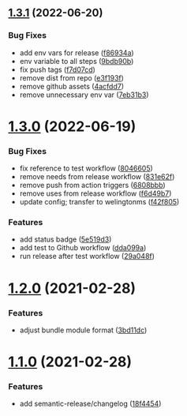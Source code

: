 ## [1.3.1](https://github.com/welingtonms/logical/compare/v1.3.0...v1.3.1) (2022-06-20)


### Bug Fixes

* add env vars for release ([f86934a](https://github.com/welingtonms/logical/commit/f86934a8bdfd581790dec7500d6f8b82601a365d))
* env variable to all steps ([9bdb90b](https://github.com/welingtonms/logical/commit/9bdb90b99b909256f2ea57f487fea15d0e7143c1))
* fix push tags ([f7d07cd](https://github.com/welingtonms/logical/commit/f7d07cd0a93422a17c09f4dc515ef046d16f4348))
* remove dist from repo ([e3f193f](https://github.com/welingtonms/logical/commit/e3f193fc51cdebb14756ccb926a258fb07f2a20e))
* remove github assets ([4acfdd7](https://github.com/welingtonms/logical/commit/4acfdd71d4bdf9c73eab09a5e1387c315d992ee0))
* remove unnecessary env var ([7eb31b3](https://github.com/welingtonms/logical/commit/7eb31b35e6f11cb3f24ba0b0ed8595bdd04b3943))

# [1.3.0](https://github.com/welingtonms/logical/compare/v1.2.0...v1.3.0) (2022-06-19)


### Bug Fixes

* fix reference to test workflow ([8046605](https://github.com/welingtonms/logical/commit/8046605bb13a7177018bca89acfa086b55fae1d7))
* remove needs from release workflow ([831e62f](https://github.com/welingtonms/logical/commit/831e62f678789542b3bb9c73b7c020e3ba8a8c18))
* remove push from action triggers ([6808bbb](https://github.com/welingtonms/logical/commit/6808bbbb496d4f5b951032b2244b47035b619399))
* remove uses from release workflow ([f6d49b7](https://github.com/welingtonms/logical/commit/f6d49b70636be0a869264051ed9bc83d2c1aabe2))
* update config; transfer to welingtonms ([f42f805](https://github.com/welingtonms/logical/commit/f42f80570d37a5e7eaeb3d983be6afcbfc7c973e))


### Features

* add status badge ([5e519d3](https://github.com/welingtonms/logical/commit/5e519d3e4a78835c777f2ebc77f340b74076291f))
* add test to Github workflow ([dda099a](https://github.com/welingtonms/logical/commit/dda099ace39fd09086f8cd8356ed18388c473d74))
* run release after test workflow ([29a048f](https://github.com/welingtonms/logical/commit/29a048f376946cd1d7e3f9326263bb9f14f72617))

# [1.2.0](https://github.com/cheesebit/logical/compare/v1.1.0...v1.2.0) (2021-02-28)


### Features

* adjust bundle module format ([3bd11dc](https://github.com/cheesebit/logical/commit/3bd11dc19064f929e63c50570adba4612c88c2c4))

# [1.1.0](https://github.com/cheesebit/logical/compare/v1.0.0...v1.1.0) (2021-02-28)


### Features

* add semantic-release/changelog ([18f4454](https://github.com/cheesebit/logical/commit/18f4454a18e906868b72e6af2d94220694044fbc))
